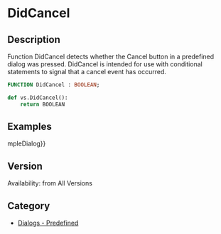 # DidCancel

## Description
Function DidCancel detects whether the Cancel button in a predefined dialog was pressed. DidCancel is intended for use with conditional statements to signal that a cancel event has occurred.

```pascal
FUNCTION DidCancel : BOOLEAN;
```

```python
def vs.DidCancel():
    return BOOLEAN
```

## Examples
mpleDialog}}

## Version
Availability: from All Versions

## Category
* [Dialogs - Predefined](../Categories/Dialogs%20-%20Predefined.md)
